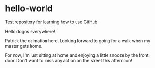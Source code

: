 # hello-world
Test repository for learning how to use GitHub

Hello dogos everywhere!

Patrick the dalmation here. Looking forward to going for a walk when my master gets home.

For now, I'm just sitting at home and enjoying a little snooze by the front door. Don't want to miss any action on the street this afternoon!
